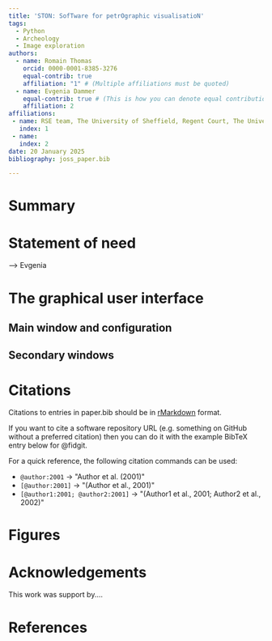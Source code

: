 ```yaml
---
title: 'STON: SofTware for petrOgraphic visualisatioN'
tags:
  - Python
  - Archeology
  - Image exploration
authors:
  - name: Romain Thomas
    orcid: 0000-0001-8385-3276
    equal-contrib: true
    affiliation: "1" # (Multiple affiliations must be quoted)
  - name: Evgenia Dammer
    equal-contrib: true # (This is how you can denote equal contributions between multiple authors)
    affiliation: 2
affiliations:
 - name: RSE team, The University of Sheffield, Regent Court, The University of Sheffield, 211 Portobello St, Sheffield S1 4DP 
   index: 1
 - name:
   index: 2
date: 20 January 2025
bibliography: joss_paper.bib

---
```


# Summary



# Statement of need

--> Evgenia 

# The graphical user interface

## Main window and configuration 

## Secondary windows


# Citations

Citations to entries in paper.bib should be in
[rMarkdown](http://rmarkdown.rstudio.com/authoring_bibliographies_and_citations.html)
format.

If you want to cite a software repository URL (e.g. something on GitHub without a preferred
citation) then you can do it with the example BibTeX entry below for @fidgit.

For a quick reference, the following citation commands can be used:
- `@author:2001`  ->  "Author et al. (2001)"
- `[@author:2001]` -> "(Author et al., 2001)"
- `[@author1:2001; @author2:2001]` -> "(Author1 et al., 2001; Author2 et al., 2002)"

# Figures

# Acknowledgements

This work was support by....

# References
